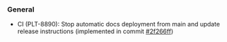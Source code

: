 ### General

- CI (PLT-8890): Stop automatic docs deployment from main and update release instructions (implemented in commit [#2f266ff](https://github.com/input-output-hk/marlowe-ts-sdk/commit/2f266ffe303bf1f16f6df0dc83e2e6716c272590))
